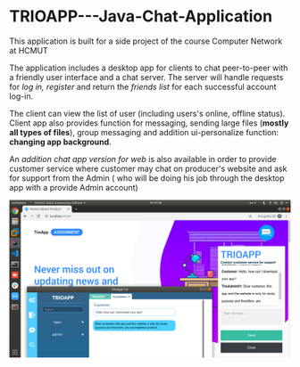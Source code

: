 # TRIOAPP---Java-Chat-Application
This application is built for a side project of the course Computer Network at HCMUT

The application includes a desktop app for clients to chat peer-to-peer with a friendly user interface and a chat server.
The server will handle requests for *log in, register* and return the *friends list* for each successful account log-in.

The client can view the list of user (including users's online, offline status).
Client app also provides function for messaging, sending large files (**mostly all types of files**), group messaging and addition ui-personalize function: **changing app background**.

An *addition chat app version for web* is also available in order to provide customer service where customer may chat on producer's website and ask for support from the Admin ( who will be doing his job through the desktop app with a provide Admin account)

![App](/TrioApp.png)

